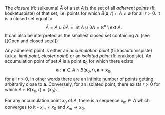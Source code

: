 The _closure_ (fi: sulkeuma) $\bar{A}$ of a set $A$
is the set of all _adherent points_ (fi: kosketuspiste)
of that set, i.e. points for which
$B(\mathbf{x}, r) \cap A \neq \emptyset$ for all $r > 0$.
It is a closed set equal to
$$
\bar{A} = A \cup \partial A
= \text{int }A \cup \partial A
= \mathbb{R}^n \setminus \text{ext }A.
$$
It can also be interpreted as the smallest closed set containing $A$.
(see [[Open and closed sets]])

Any adherent point is either an _accumulation point_ (fi: kasautumispiste)
(a.k.a. _limit point_, _cluster point_)
or an _isolated point_ (fi: erakkopiste).
An accumulation point of set $A$ is a point $\mathbf{x}_0$ for which there exists
$$
\mathbf{a} : \mathbf{a} \in A \cap B(\mathbf{x}_0, r), \mathbf{a} \neq \mathbf{x}_0,
$$
for all $r > 0$, in other words there are an infinite number of points
getting arbitrarily close to $\mathbf{a}$.
Conversely, for an isolated point, there exists $r > 0$ for which
$A \cap B(\mathbf{x}_0, r) = \{\mathbf{x}_0\}$.

For any accumulation point $x_0$ of $A$, there is a sequence
$x_m \in A$ which converges to it - $x_m \neq x_0$ and $x_m \rightarrow x_0$.